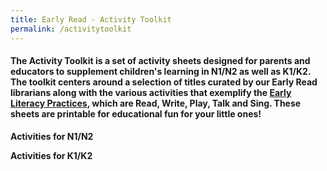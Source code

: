 ```yaml
---
title: Early Read - Activity Toolkit
permalink: /activitytoolkit
---
```

#### The Activity Toolkit is a set of activity sheets designed for parents and educators to supplement children's learning in N1/N2 as well as K1/K2. The toolkit centers around a selection of titles curated by our Early Read librarians along with the various activities that exemplify the [Early Literacy Practices](https://childrenandteens.nlb.gov.sg/diy-resources/preschool/preschool-main), which are Read, Write, Play, Talk and Sing. These sheets are printable for educational fun for your little ones! 

**Activities for N1/N2**



**Activities for K1/K2**